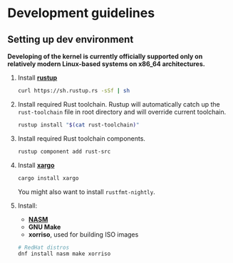 # Development guidelines

## Setting up dev environment

**Developing of the kernel is currently officially supported only on relatively
modern Linux-based systems on x86_64 architectures.**

1. Install [**rustup**](https://www.rustup.rs/)
    ```sh
    curl https://sh.rustup.rs -sSf | sh
    ```

2. Install required Rust toolchain. Rustup will automatically catch up the
   `rust-toolchain` file in root directory and will override current toolchain.
    ```sh
    rustup install "$(cat rust-toolchain)"
    ```

3. Install required Rust toolchain components.
    ```sh
    rustup component add rust-src
    ```

4. Install [**xargo**](https://github.com/japaric/xargo)
    ```sh
    cargo install xargo
    ```

   You might also want to install `rustfmt-nightly`.

5. Install:

    - [**NASM**](http://www.nasm.us/)
    - **GNU Make**
    - **xorriso**, used for building ISO images

    ```sh
    # RedHat distros
    dnf install nasm make xorriso
    ```
